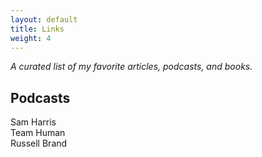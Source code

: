 ```yaml
---
layout: default
title: Links
weight: 4
---
```


*A curated list of my favorite articles, podcasts, and books.*

## Podcasts

Sam Harris  
Team Human  
Russell Brand
